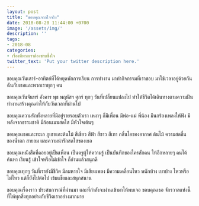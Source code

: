 ```yaml
---
layout: post
title: "ขอบคุณจากใจจริง"
date: 2018-08-20 11:44:00 +0700
image: '/assets/img/'
description: ''
tags:
- 2018-08
categories:
- เรื่องที่พวกเราต้องซาบซึ้งใจ
twitter_text: 'Put your twitter description here.'
---
```

ขอบคุณวันเสาร์-อาทิตย์ที่ได้หยุดพักการเรียน การทำงาน มาทำกิจกรรมที่เราชอบ มาใช้เวลาอยู่ด้วยกันฉันกับเธอและพวกเราทุกๆ คน

ขอบคุณวันจันทร์ อังคาร พุธ พฤหัสฯ ศุกร์ ทุกๆ วันที่เปลี่ยนแปลงไป ทำให้ชีวิตได้เดินทางตามความฝัน ทำงานสร้างคุณค่าให้กับวันเวลาที่ผ่านไป

ขอบคุณความรักทั้งหลายที่มีอยู่รายรอบตัวเรา เหงาๆ ก็มีเพื่อน มีพ่อ-แม่ พี่น้อง มีนกร้องเพลงให้ฟัง มีพลังจากธรรมชาติ มีก้อนเมฆสดใส มีหัวใจเต้นๆ

ขอบคุณเธอและทะเล ภูเขาและต้นไม้ สีเขียว สีฟ้า สีขาว สีเทา กลิ่นไอของอากาศ ต้นไม้ ความสดชื่นของน้ำตก สายลม และความน่ารักสดใสของเธอ

ขอบคุณหนังสือที่คอยอยู่เป็นเพื่อน เป็นครูผู้ให้ความรู้ เป็นบันทึกของใครสักคน ให้อีกหลายๆ คนได้ค้นหา เรียนรู้ เข้าใจหรือไม่เข้าใจ ก็อ่านแล้วสนุกดี

ขอบคุณทุกๆ วันที่เรายังมีชีวิต มีลมหายใจ มีเสียงเพลง มีความเคลื่อนไหว หนักบ้าง เบาบ้าง ไหวหรือไม่ไหว แต่ก็ยังไปต่อไป เข้มแข็งและสนุกสนาน

ขอบคุณเรื่องราว ประสบการณ์ที่ผ่านมา และที่กำลังจะผ่านเข้ามาให้พบเจอ ขอบคุณเธอ จักรวาลแห่งนี้ ที่ให้ทุกสิ่งทุกอย่างกับชีวิตเราอย่างมากมาย
